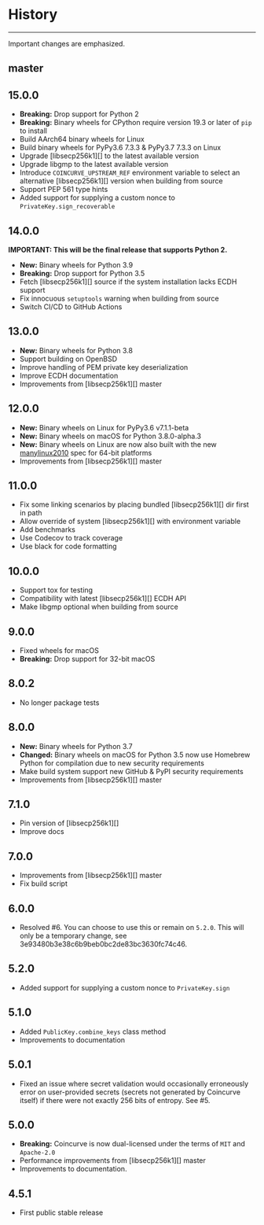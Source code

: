# History

-----

Important changes are emphasized.

## master

## 15.0.0

- **Breaking:** Drop support for Python 2
- **Breaking:** Binary wheels for CPython require version 19.3 or later of ``pip`` to install
- Build AArch64 binary wheels for Linux
- Build binary wheels for PyPy3.6 7.3.3 & PyPy3.7 7.3.3 on Linux
- Upgrade [libsecp256k1][] to the latest available version
- Upgrade libgmp to the latest available version
- Introduce `COINCURVE_UPSTREAM_REF` environment variable to select an alternative [libsecp256k1][] version when building from source
- Support PEP 561 type hints
- Added support for supplying a custom nonce to `PrivateKey.sign_recoverable`

## 14.0.0

**IMPORTANT: This will be the final release that supports Python 2.**

- **New:** Binary wheels for Python 3.9
- **Breaking:** Drop support for Python 3.5
- Fetch [libsecp256k1][] source if the system installation lacks ECDH support
- Fix innocuous `setuptools` warning when building from source
- Switch CI/CD to GitHub Actions

## 13.0.0

- **New:** Binary wheels for Python 3.8
- Support building on OpenBSD
- Improve handling of PEM private key deserialization
- Improve ECDH documentation
- Improvements from [libsecp256k1][] master

## 12.0.0

- **New:** Binary wheels on Linux for PyPy3.6 v7.1.1-beta
- **New:** Binary wheels on macOS for Python 3.8.0-alpha.3
- **New:** Binary wheels on Linux are now also built with the new [manylinux2010](https://www.python.org/dev/peps/pep-0571) spec for 64-bit platforms
- Improvements from [libsecp256k1][] master

## 11.0.0

- Fix some linking scenarios by placing bundled [libsecp256k1][] dir first in path
- Allow override of system [libsecp256k1][] with environment variable
- Add benchmarks
- Use Codecov to track coverage
- Use black for code formatting

## 10.0.0

- Support tox for testing
- Compatibility with latest [libsecp256k1][] ECDH API
- Make libgmp optional when building from source

## 9.0.0

- Fixed wheels for macOS
- **Breaking:** Drop support for 32-bit macOS

## 8.0.2

- No longer package tests

## 8.0.0

- **New:** Binary wheels for Python 3.7
- **Changed:** Binary wheels on macOS for Python 3.5 now use Homebrew
  Python for compilation due to new security requirements
- Make build system support new GitHub & PyPI security requirements
- Improvements from [libsecp256k1][] master

## 7.1.0

- Pin version of [libsecp256k1][]
- Improve docs

## 7.0.0

- Improvements from [libsecp256k1][] master
- Fix build script

## 6.0.0

- Resolved #6. You can choose to use this or remain on `5.2.0`. This will only be a temporary change, see 3e93480b3e38c6b9beb0bc2de83bc3630fc74c46.

## 5.2.0

- Added support for supplying a custom nonce to `PrivateKey.sign`

## 5.1.0

- Added `PublicKey.combine_keys` class method
- Improvements to documentation

## 5.0.1

- Fixed an issue where secret validation would occasionally erroneously error
  on user-provided secrets (secrets not generated by Coincurve itself) if there
  were not exactly 256 bits of entropy. See #5.

## 5.0.0

- **Breaking:** Coincurve is now dual-licensed under the terms of `MIT` and `Apache-2.0`
- Performance improvements from [libsecp256k1][] master
- Improvements to documentation.

## 4.5.1

- First public stable release
